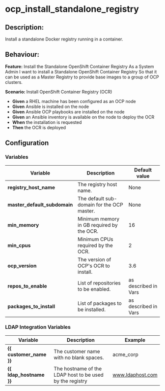 # ocp_install_standalone_registry

## Description:

Install a standalone Docker registry running in a container.

## Behaviour:

**Feature:** Install the Standalone OpenShift Container Registry
As a System Admin
I want to install a Standalone OpenShift Container Registry
So that it can be used as a Master Registry to provide base images to a group of OCP clusters.

**Scenario:** Install OpenShift Container Registry (OCR)
- **Given** a RHEL machine has been configured as an OCP node
- **Given** Ansible is installed on the node
- **Given** Ansible OCP playbooks are installed on the node
- **Given** an Ansible inventory is available on the node to deploy the OCR
- **When** the installation is requested
- **Then** the OCR is deployed

## Configuration

### Variables

| Variable  | Description  | Default value |
|---|---|---|
| **registry_host_name** | The registry host name. | None |
| **master_default_subdomain** | The default sub-domain for the OCP master. | None |
| **min_memory** | Minimum memory in GB required by the OCR. | 16 |
| **min_cpus** | Minimum CPUs required by the OCR. | 2 |
| **ocp_version** | The version of OCP's OCR to install. | 3.6 |
| **repos_to_enable** | List of repositories to be enabled. | as described in Vars |
| **packages_to_install** | List of packages to be installed. | as described in Vars |

### LDAP Integration Variables

| Variable  | Description  | Example |
|---|---|---|
| **{{ customer_name }}** | The customer name with no blank spaces. | acme_corp |
| **{{ ldap_hostname }}** | The hostname of the LDAP host to be used by the registry | www.ldaphost.com |



